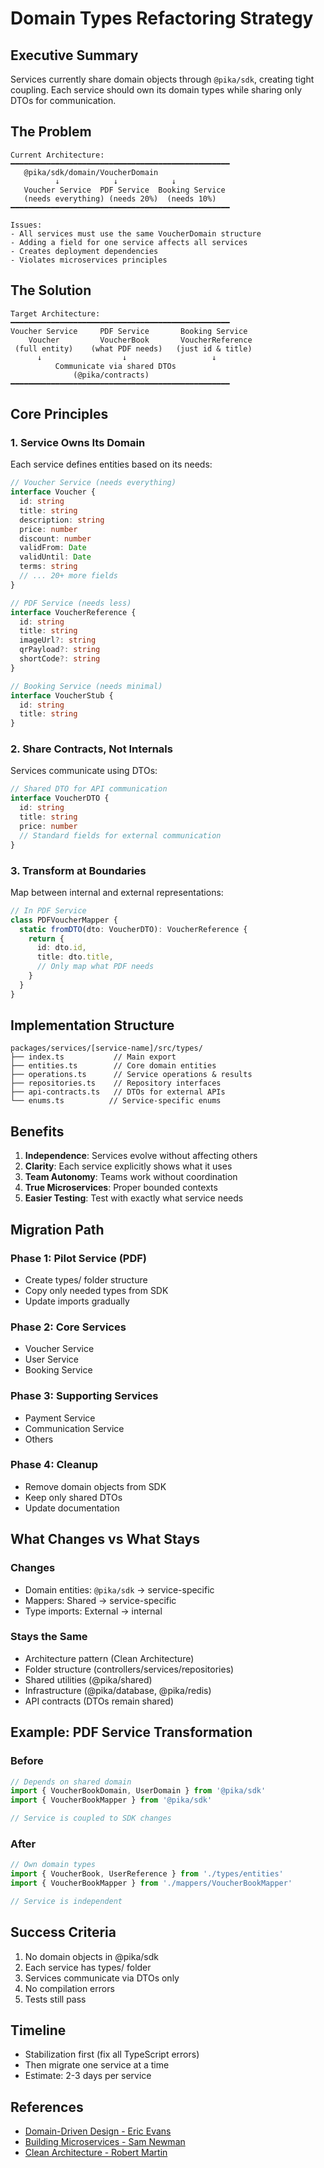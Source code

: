 # Domain Types Refactoring Strategy

## Executive Summary

Services currently share domain objects through `@pika/sdk`, creating tight coupling. Each service should own its domain types while sharing only DTOs for communication.

## The Problem

```
Current Architecture:
━━━━━━━━━━━━━━━━━━━━━━━━━━━━━━━━━━━━━━━━━━━━━━━━━
   @pika/sdk/domain/VoucherDomain
          ↓            ↓            ↓
   Voucher Service  PDF Service  Booking Service
   (needs everything) (needs 20%)  (needs 10%)
━━━━━━━━━━━━━━━━━━━━━━━━━━━━━━━━━━━━━━━━━━━━━━━━━

Issues:
- All services must use the same VoucherDomain structure
- Adding a field for one service affects all services
- Creates deployment dependencies
- Violates microservices principles
```

## The Solution

```
Target Architecture:
━━━━━━━━━━━━━━━━━━━━━━━━━━━━━━━━━━━━━━━━━━━━━━━━━
Voucher Service     PDF Service       Booking Service
    Voucher         VoucherBook       VoucherReference
 (full entity)    (what PDF needs)   (just id & title)
      ↓                  ↓                   ↓
          Communicate via shared DTOs
              (@pika/contracts)
━━━━━━━━━━━━━━━━━━━━━━━━━━━━━━━━━━━━━━━━━━━━━━━━━
```

## Core Principles

### 1. Service Owns Its Domain
Each service defines entities based on its needs:

```typescript
// Voucher Service (needs everything)
interface Voucher {
  id: string
  title: string
  description: string
  price: number
  discount: number
  validFrom: Date
  validUntil: Date
  terms: string
  // ... 20+ more fields
}

// PDF Service (needs less)
interface VoucherReference {
  id: string
  title: string
  imageUrl?: string
  qrPayload?: string
  shortCode?: string
}

// Booking Service (needs minimal)
interface VoucherStub {
  id: string
  title: string
}
```

### 2. Share Contracts, Not Internals
Services communicate using DTOs:

```typescript
// Shared DTO for API communication
interface VoucherDTO {
  id: string
  title: string
  price: number
  // Standard fields for external communication
}
```

### 3. Transform at Boundaries
Map between internal and external representations:

```typescript
// In PDF Service
class PDFVoucherMapper {
  static fromDTO(dto: VoucherDTO): VoucherReference {
    return {
      id: dto.id,
      title: dto.title,
      // Only map what PDF needs
    }
  }
}
```

## Implementation Structure

```
packages/services/[service-name]/src/types/
├── index.ts           // Main export
├── entities.ts        // Core domain entities
├── operations.ts      // Service operations & results  
├── repositories.ts    // Repository interfaces
├── api-contracts.ts   // DTOs for external APIs
└── enums.ts          // Service-specific enums
```

## Benefits

1. **Independence**: Services evolve without affecting others
2. **Clarity**: Each service explicitly shows what it uses
3. **Team Autonomy**: Teams work without coordination
4. **True Microservices**: Proper bounded contexts
5. **Easier Testing**: Test with exactly what service needs

## Migration Path

### Phase 1: Pilot Service (PDF)
- Create types/ folder structure
- Copy only needed types from SDK
- Update imports gradually

### Phase 2: Core Services
- Voucher Service
- User Service  
- Booking Service

### Phase 3: Supporting Services
- Payment Service
- Communication Service
- Others

### Phase 4: Cleanup
- Remove domain objects from SDK
- Keep only shared DTOs
- Update documentation

## What Changes vs What Stays

### Changes
- Domain entities: `@pika/sdk` → service-specific
- Mappers: Shared → service-specific
- Type imports: External → internal

### Stays the Same
- Architecture pattern (Clean Architecture)
- Folder structure (controllers/services/repositories)
- Shared utilities (@pika/shared)
- Infrastructure (@pika/database, @pika/redis)
- API contracts (DTOs remain shared)

## Example: PDF Service Transformation

### Before
```typescript
// Depends on shared domain
import { VoucherBookDomain, UserDomain } from '@pika/sdk'
import { VoucherBookMapper } from '@pika/sdk'

// Service is coupled to SDK changes
```

### After
```typescript
// Own domain types
import { VoucherBook, UserReference } from './types/entities'
import { VoucherBookMapper } from './mappers/VoucherBookMapper'

// Service is independent
```

## Success Criteria

1. No domain objects in @pika/sdk
2. Each service has types/ folder
3. Services communicate via DTOs only
4. No compilation errors
5. Tests still pass

## Timeline

- Stabilization first (fix all TypeScript errors)
- Then migrate one service at a time
- Estimate: 2-3 days per service

## References

- [Domain-Driven Design - Eric Evans](https://www.domainlanguage.com/ddd/)
- [Building Microservices - Sam Newman](https://samnewman.io/books/building_microservices/)
- [Clean Architecture - Robert Martin](https://blog.cleancoder.com/uncle-bob/2012/08/13/the-clean-architecture.html)